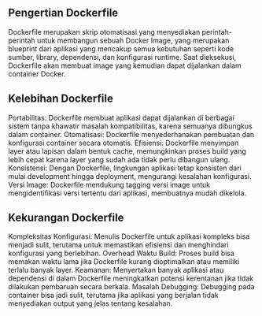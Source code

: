## Pengertian Dockerfile
Dockerfile merupakan skrip otomatisasi yang menyediakan perintah-perintah untuk membangun sebuah Docker Image, yang merupakan blueprint dari aplikasi yang mencakup semua kebutuhan seperti kode sumber, library, dependensi, dan konfigurasi runtime. Saat dieksekusi, Dockerfile akan membuat image yang kemudian dapat dijalankan dalam container Docker.

## Kelebihan Dockerfile
Portabilitas: Dockerfile membuat aplikasi dapat dijalankan di berbagai sistem tanpa khawatir masalah kompatibilitas, karena semuanya dibungkus dalam container.
Otomatisasi: Dockerfile menyederhanakan pembuatan dan konfigurasi container secara otomatis.
Efisiensi: Dockerfile menyimpan layer atau lapisan dalam bentuk cache, memungkinkan proses build yang lebih cepat karena layer yang sudah ada tidak perlu dibangun ulang.
Konsistensi: Dengan Dockerfile, lingkungan aplikasi tetap konsisten dari mulai development hingga deployment, mengurangi kesalahan konfigurasi.
Versi Image: Dockerfile mendukung tagging versi image untuk mengidentifikasi versi tertentu dari aplikasi, membuatnya mudah dikelola.

## Kekurangan Dockerfile
Kompleksitas Konfigurasi: Menulis Dockerfile untuk aplikasi kompleks bisa menjadi sulit, terutama untuk memastikan efisiensi dan menghindari konfigurasi yang berlebihan.
Overhead Waktu Build: Proses build bisa memakan waktu lama jika Dockerfile kurang dioptimalkan atau memiliki terlalu banyak layer.
Keamanan: Menyertakan banyak aplikasi atau dependensi di dalam Dockerfile meningkatkan potensi kerentanan jika tidak dilakukan pembaruan secara berkala.
Masalah Debugging: Debugging pada container bisa jadi sulit, terutama jika aplikasi yang berjalan tidak menyediakan output yang jelas tentang kesalahan.